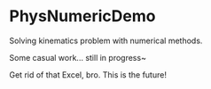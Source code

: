 # PhysNumericDemo
Solving kinematics problem with numerical methods.

Some casual work... still in progress~

Get rid of that Excel, bro. This is the future!
